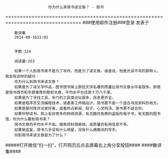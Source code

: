                        你为什么来简书读文章？ - 简书
================================================================================
###使用邮件注册###登录        发表于


        
        散讲集
        2014-08-1622:02


        字数:324

        阅读量:263

        如果一个人到简书来不是为了写作，而是为了读文章。或者说，他是光读不写的那种人。我会有这样的疑问：
        你为什么到简书来读文章？
        如果是为了读文学作品，图书馆书架上那些文学名著的质量比简书文章水平高很多。即使是简书首页和专题推荐的那些文章，平均水平也还差十万八千里。
        如果是为了寻找工具，专门的工具类论坛很多，信息更齐全。
        如果是程序员交流编程技术，或者美工师搞设计，简书更不是一个适合寻找资料的地方。
        如果是是时政评论爱好者，或看热点新闻、段子、心灵鸡汤，简书更不适合你。
        如果你想读书，网上有非常多的网络资源，有无数的免费的盗版的电子书，有无数的图书馆，你为什么要到简书来？
        简书文章的平均水平不高。搜索资料很麻烦。高质量的有用信息不多。
        如果是追星，简书几乎没有什么明星，没有什么偶像派的写手。
        你到简书来读文章是为了什么？
#####打开微信“扫一扫”，打开网页后点击屏幕右上角分享按钮####
        ####散讲集####
      